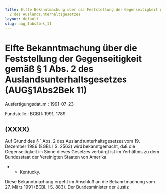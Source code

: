 ```yaml
---
Title: Elfte Bekanntmachung über die Feststellung der Gegenseitigkeit gemäß § 1 Abs.
  2 des Auslandsunterhaltsgesetzes
layout: default
slug: aug_1abs2bek_11
---
```


# Elfte Bekanntmachung über die Feststellung der Gegenseitigkeit gemäß § 1 Abs. 2 des Auslandsunterhaltsgesetzes (AUG§1Abs2Bek 11)

Ausfertigungsdatum
:   1991-07-23

Fundstelle
:   BGBl I: 1991, 1789



## (XXXX)

Auf Grund des § 1 Abs. 2 des Auslandsunterhaltsgesetzes vom 19.
Dezember 1986 (BGBl. I S. 2563) wird bekanntgemacht, daß die
Gegenseitigkeit im Sinne dieses Gesetzes verbürgt ist im Verhältnis zu
dem Bundesstaat der Vereinigten Staaten von Amerika

*
    *   Kentucky.






Diese Bekanntmachung ergeht im Anschluß an die Bekanntmachung vom 27.
März 1991 (BGBl. I S. 883).
Der Bundesminister der Justiz

